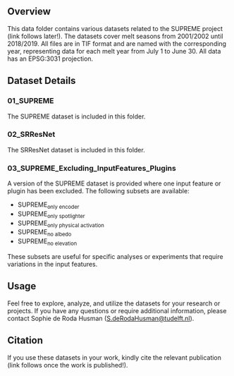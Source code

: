 ## Overview

This data folder contains various datasets related to the SUPREME project (link follows later!). The datasets cover melt seasons from 2001/2002 until 2018/2019. All files are in TIF format and are named with the corresponding year, representing data for each melt year from July 1 to June 30. All data has an EPSG:3031 projection.

## Dataset Details

### 01_SUPREME

The SUPREME dataset is included in this folder. 

### 02_SRResNet

The SRResNet dataset is included in this folder.

### 03_SUPREME_Excluding_InputFeatures_Plugins

A version of the SUPREME dataset is provided where one input feature or plugin has been excluded. The following subsets are available:

- SUPREME<sub>only encoder</sub>
- SUPREME<sub>only spotlighter</sub>
- SUPREME<sub>only physical activation</sub>
- SUPREME<sub>no albedo</sub>
- SUPREME<sub>no elevation</sub>

These subsets are useful for specific analyses or experiments that require variations in the input features.

## Usage

Feel free to explore, analyze, and utilize the datasets for your research or projects. If you have any questions or require additional information, please contact Sophie de Roda Husman (S.deRodaHusman@tudelft.nl).

## Citation

If you use these datasets in your work, kindly cite the relevant publication (link follows once the work is published!).
